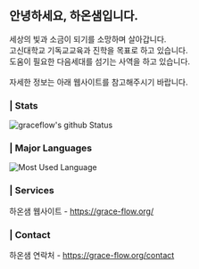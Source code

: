 ## 안녕하세요, 하온샘입니다.
세상의 빛과 소금이 되기를 소망하며 살아갑니다.<br>
고신대학교 기독교교육과 진학을 목표로 하고 있습니다.<br>
도움이 필요한 다음세대를 섬기는 사역을 하고 있습니다.<br>
<br>
자세한 정보는 아래 웹사이트를 참고해주시기 바랍니다.

### | Stats
![graceflow's github Status](https://github-readme-stats.vercel.app/api?username=graceflow&count_private=true&show_icons=true&theme=tokyonight)

### | Major Languages
![Most Used Language](https://github-readme-stats.vercel.app/api/top-langs/?username=graceflow&theme=tokyonight&layout=compact)<br/>

### | Services
하온샘 웹사이트 - https://grace-flow.org/

### | Contact
하온샘 연락처 - https://grace-flow.org/contact
